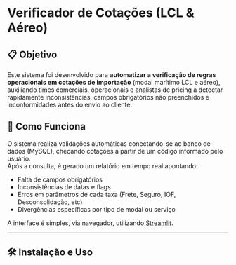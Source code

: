 # Verificador de Cotações (LCL & Aéreo)

## 📋 Objetivo

Este sistema foi desenvolvido para **automatizar a verificação de regras operacionais em cotações de importação** (modal marítimo LCL e aéreo), auxiliando times comerciais, operacionais e analistas de pricing a detectar rapidamente inconsistências, campos obrigatórios não preenchidos e inconformidades antes do envio ao cliente.

## 🚀 Como Funciona

O sistema realiza validações automáticas conectando-se ao banco de dados (MySQL), checando cotações a partir de um código informado pelo usuário.  
Após a consulta, é gerado um relatório em tempo real apontando:
- Falta de campos obrigatórios
- Inconsistências de datas e flags
- Erros em parâmetros de cada taxa (Frete, Seguro, IOF, Desconsolidação, etc)
- Divergências específicas por tipo de modal ou serviço

A interface é simples, via navegador, utilizando [Streamlit](https://streamlit.io/).

---

## 🛠️ Instalação e Uso

